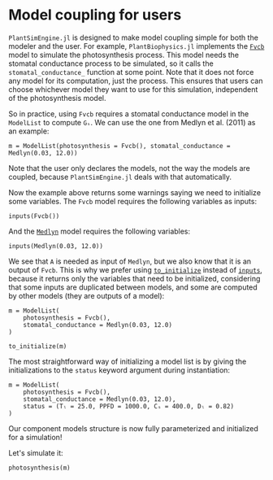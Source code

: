# Model coupling for users

`PlantSimEngine.jl` is designed to make model coupling simple for both the modeler and the user. For example, `PlantBiophysics.jl` implements the [`Fvcb`](https://vezy.github.io/PlantBiophysics.jl/stable/functions/#PlantBiophysics.Fvcb) model to simulate the photosynthesis process. This model needs the stomatal conductance process to be simulated, so it calls the `stomatal_conductance_` function at some point. Note that it does not force any model for its computation, just the process. This ensures that users can choose whichever model they want to use for this simulation, independent of the photosynthesis model. 

So in practice, using `Fvcb` requires a stomatal conductance model in the `ModelList` to compute `Gₛ`. We can use the one from Medlyn et al. (2011) as an example:

```@example usepkg
m = ModelList(photosynthesis = Fvcb(), stomatal_conductance = Medlyn(0.03, 12.0))
```

Note that the user only declares the models, not the way the models are coupled, because `PlantSimEngine.jl` deals with that automatically.

Now the example above returns some warnings saying we need to initialize some variables. The `Fvcb` model requires the following variables as inputs:

```@example usepkg
inputs(Fvcb())
```

And the [`Medlyn`](@ref) model requires the following variables:

```@example usepkg
inputs(Medlyn(0.03, 12.0))
```

We see that `A` is needed as input of `Medlyn`, but we also know that it is an output of `Fvcb`. This is why we prefer using [`to_initialize`](@ref) instead of [`inputs`](@ref), because it returns only the variables that need to be initialized, considering that some inputs are duplicated between models, and some are computed by other models (they are outputs of a model):

```@example usepkg
m = ModelList(
    photosynthesis = Fvcb(),
    stomatal_conductance = Medlyn(0.03, 12.0)
)

to_initialize(m)
```

The most straightforward way of initializing a model list is by giving the initializations to the `status` keyword argument during instantiation:

```@example usepkg
m = ModelList(
    photosynthesis = Fvcb(),
    stomatal_conductance = Medlyn(0.03, 12.0),
    status = (Tₗ = 25.0, PPFD = 1000.0, Cₛ = 400.0, Dₗ = 0.82)
)
```

Our component models structure is now fully parameterized and initialized for a simulation!

Let's simulate it:

```@example usepkg
photosynthesis(m)
```